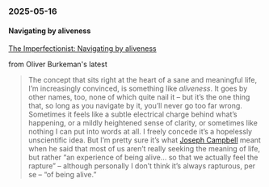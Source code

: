 ### 2025-05-16
#### Navigating by aliveness
[The Imperfectionist: Navigating by aliveness](https://ckarchive.com/b/zlughnhk8772ma7qrr9qehwzgng00f6) 

from Oliver Burkeman's latest

> The concept that sits right at the heart of a sane and meaningful life, I’m increasingly convinced, is something like _aliveness_. It goes by other names, too, none of which quite nail it – but it’s the one thing that, so long as you navigate by it, you’ll never go too far wrong. Sometimes it feels like a subtle electrical charge behind what’s happening, or a mildly heightened sense of clarity, or sometimes like nothing I can put into words at all. I freely concede it’s a hopelessly unscientific idea. But I’m pretty sure it’s what [Joseph Campbell](https://click.convertkit-mail2.com/92u2poglkotnh6lxxveh9hz5d6d33cw/8ghqhoho3lke30tk/aHR0cHM6Ly9leGNlbGxlbmNlcmVwb3J0ZXIuY29tLzIwMTUvMDcvMjEvam9zZXBoLWNhbXBiZWxsLXRoZS1tZWFuaW5nLWFuZC10aGUtZ29hbC1vZi1saWZlLw==) meant when he said that most of us aren’t really seeking the meaning of life, but rather “an experience of being alive… so that we actually feel the rapture” – although personally I don’t think it’s always rapturous, per se – “of being alive.”

